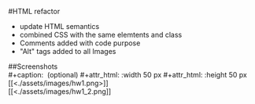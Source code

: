 #HTML refactor <br>
* update HTML semantics<br>
* combined CSS with the same elemtents and class <br>
* Comments added with code purpose
* "Alt" tags added to all Images 



##Screenshots<br>
#+caption: <img description> (optional)
#+attr_html: :width 50 px
#+attr_html: :height 50 px
[[<./assets/images/hw1.png>]] <br>
[[<./assets/images/hw1_2.png]]